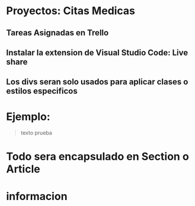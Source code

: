 # Proyectos: Citas Medicas
## Tareas Asignadas en Trello
## Instalar la extension de Visual Studio Code: Live share
## Los divs seran solo usados para aplicar clases o estilos especificos
# Ejemplo:
> <div class"img">
>   <p>texto prueba</p>
> </div>
#
# Todo sera encapsulado en Section o Article
# informacion
